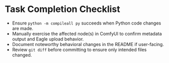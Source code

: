 # Task Completion Checklist
- Ensure `python -m compileall py` succeeds when Python code changes are made.
- Manually exercise the affected node(s) in ComfyUI to confirm metadata output and Eagle upload behavior.
- Document noteworthy behavioral changes in the README if user-facing.
- Review `git diff` before committing to ensure only intended files changed.